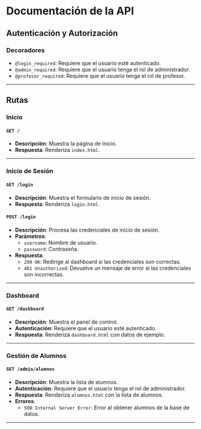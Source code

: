 # Documentación de la API

## Autenticación y Autorización

### Decoradores

- `@login_required`: Requiere que el usuario esté autenticado.
- `@admin_required`: Requiere que el usuario tenga el rol de administrador.
- `@profesor_required`: Requiere que el usuario tenga el rol de profesor.

---

## Rutas

### Inicio

#### `GET /`
- **Descripción**: Muestra la página de inicio.
- **Respuesta**: Renderiza `index.html`.

---

### Inicio de Sesión

#### `GET /login`
- **Descripción**: Muestra el formulario de inicio de sesión.
- **Respuesta**: Renderiza `login.html`.

#### `POST /login`
- **Descripción**: Procesa las credenciales de inicio de sesión.
- **Parámetros**:
  - `username`: Nombre de usuario.
  - `password`: Contraseña.
- **Respuesta**:
  - `200 OK`: Redirige al dashboard si las credenciales son correctas.
  - `401 Unauthorized`: Devuelve un mensaje de error si las credenciales son incorrectas.

---

### Dashboard

#### `GET /dashboard`
- **Descripción**: Muestra el panel de control.
- **Autenticación**: Requiere que el usuario esté autenticado.
- **Respuesta**: Renderiza `dashboard.html` con datos de ejemplo.

---

### Gestión de Alumnos

#### `GET /admin/alumnos`
- **Descripción**: Muestra la lista de alumnos.
- **Autenticación**: Requiere que el usuario tenga el rol de administrador.
- **Respuesta**: Renderiza `alumnos.html` con la lista de alumnos.
- **Errores**:
  - `500 Internal Server Error`: Error al obtener alumnos de la base de datos.

---